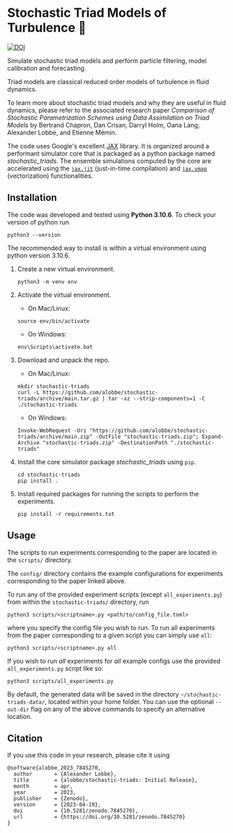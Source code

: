 # Stochastic Triad Models of Turbulence :trident:

[![DOI](https://zenodo.org/badge/629953029.svg)](https://zenodo.org/badge/latestdoi/629953029)

Simulate stochastic triad models and perform particle filtering, model calibration and forecasting.

Triad models are classical reduced order models of turbulence in fluid dynamics.

To learn more about stochastic triad models and why they are useful in fluid dynamics, please refer to the associated research paper *Comparison of Stochastic Parametrization Schemes using Data Assimilation on Triad Models* by Bertrand Chapron, Dan Crisan, Darryl Holm, Oana Lang, Alexander Lobbe, and Etienne Mémin.

The code uses Google's excellent [JAX](https://github.com/google/jax) library. It is organized around a performant simulator core that is packaged as a python package named *stochastic_triads*. The ensemble simulations computed by the core are accelerated using the [`jax.jit`](https://github.com/google/jax#compilation-with-jit) (just-in-time compilation) and [`jax.vmap`](https://github.com/google/jax#auto-vectorization-with-vmap) (vectorization) functionalities.

## Installation

The code was developed and tested using **Python 3.10.6**. To check your version of python run
```
python3 --version
```

The recommended way to install is within a virtual environment using python version 3.10.6.

1. Create a new virtual environment.
    ```
    python3 -m venv env
    ```

2. Activate the virtual environment.
    - On Mac/Linux:
    ```
    source env/bin/activate
    ```
    - On Windows:
    ```
    env\Scripts\activate.bat
    ```

3. Download and unpack the repo.
    - On Mac/Linux:
    ```
    mkdir stochastic-triads
    curl -L https://github.com/alobbe/stochastic-triads/archive/main.tar.gz | tar -xz --strip-components=1 -C ./stochastic-triads
    ```
    - On Windows:
    ```
    Invoke-WebRequest -Uri "https://github.com/alobbe/stochastic-triads/archive/main.zip" -OutFile "stochastic-triads.zip"; Expand-Archive "stochastic-triads.zip" -DestinationPath "./stochastic-triads"
    ```

4. Install the core simulator package *stochastic_triads* using `pip`.
    ```
    cd stochastic-triads
    pip install .
    ```

5. Install required packages for running the scripts to perform the experiments.
    ```
    pip install -r requirements.txt
    ```

## Usage

The scripts to run experiments corresponding to the paper are located in the `scripts/` directory.

The `config/` directory contains the example configurations for experiments corresponding to the paper linked above.

To run any of the provided experiment scripts (except `all_experiments.py`) from within the `stochastic-triads/` directory, run
```
python3 scripts/<scriptname>.py <path/to/config_file.toml>
```
where you specify the config file you wish to run. To run all experiments from the paper corresponding to a given script you can simply use `all`:
```
python3 scripts/<scriptname>.py all
```

If you wish to run *all* experiments for *all* example configs use the provided `all_experiments.py` script like so:
```
python3 scripts/all_experiments.py
```

By default, the generated data will be saved in the directory `~/stochastic-triads-data/`, located within your home folder. You can use the optional `--out-dir` flag on any of the above commands to specify an alternative location.

## Citation

If you use this code in your research, please cite it using

```
@software{alobbe_2023_7845270,
  author       = {Alexander Lobbe},
  title        = {alobbe/stochastic-triads: Initial Release},
  month        = apr,
  year         = 2023,
  publisher    = {Zenodo},
  version      = {2023-04-19},
  doi          = {10.5281/zenodo.7845270},
  url          = {https://doi.org/10.5281/zenodo.7845270}
}
```